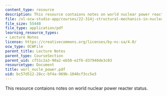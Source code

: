 ```yaml
---
content_type: resource
description: This resource contaions notes on world nuclear power reacter status.
file: /ol-ocw-studio-app/courses/22-314j-structural-mechanics-in-nuclear-power-technology-fall-2006/bc57d51228ccbf4a969b1040cf3cc5e3_worl_nucle_power.pdf
file_size: 55448
file_type: application/pdf
learning_resource_types:
- Lecture Notes
license: https://creativecommons.org/licenses/by-nc-sa/4.0/
ocw_type: OCWFile
parent_title: Lecture Notes
parent_type: CourseSection
parent_uid: cf51c2a3-90a2-eb50-e2f6-d37940de3c03
resourcetype: Document
title: worl_nucle_power.pdf
uid: bc57d512-28cc-bf4a-969b-1040cf3cc5e3
---
```

This resource contaions notes on world nuclear power reacter status.